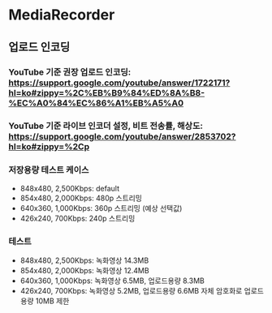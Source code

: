 # MediaRecorder
## 업로드 인코딩
### YouTube 기준 권장 업로드 인코딩: https://support.google.com/youtube/answer/1722171?hl=ko#zippy=%2C%EB%B9%84%ED%8A%B8-%EC%A0%84%EC%86%A1%EB%A5%A0
### YouTube 기준 라이브 인코더 설정, 비트 전송률, 해상도: https://support.google.com/youtube/answer/2853702?hl=ko#zippy=%2Cp
### 저장용량 테스트 케이스
* 848x480, 2,500Kbps: default
* 854x480, 2,000Kbps: 480p 스트리밍
* 640x360, 1,000Kbps: 360p 스트리밍 (예상 선택값)
* 426x240, 700Kbps: 240p 스트리밍
### 테스트
* 848x480, 2,500Kbps: 녹화영상 14.3MB
* 854x480, 2,000Kbps: 녹화영상 12.4MB
* 640x360, 1,000Kbps: 녹화영상 6.5MB, 업로드용량 8.3MB
* 426x240, 700Kbps: 녹화영상 5.2MB, 업로드용량 6.6MB
자체 암호화로 업로드 용량 10MB 제한
